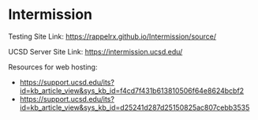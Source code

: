 # Intermission
Testing Site Link: https://rappelrx.github.io/Intermission/source/ 

UCSD Server Site Link: https://intermission.ucsd.edu/ 

Resources for web hosting:
- https://support.ucsd.edu/its?id=kb_article_view&sys_kb_id=f4cd7f431b613810506f64e8624bcbf2
- https://support.ucsd.edu/its?id=kb_article_view&sys_kb_id=d25241d287d25150825ac807cebb3535 

